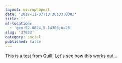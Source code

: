 ```yaml
---
layout: micropubpost
date: '2017-11-07T10:30:33.830Z'
title: ''
mf-location:
  - 'geo:52.0824,5.14306;u=25'
slug: '37833'
category: social
published: false
---
```

This is a test from Quill. Let&#39;s see how this works out...